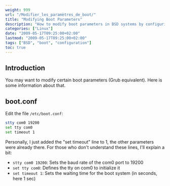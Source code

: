 ```yaml
---
weight: 999
url: "/Modifier_les_paramètres_de_boot/"
title: "Modifying Boot Parameters"
description: "How to modify boot parameters in BSD systems by configuring boot.conf."
categories: ["Linux"]
date: "2009-05-17T09:25:00+02:00"
lastmod: "2009-05-17T09:25:00+02:00"
tags: ["BSD", "boot", "configuration"]
toc: true
---
```


## Introduction

You may want to modify certain boot parameters (Grub equivalent). Here is some information about that.

## boot.conf

Edit the file `/etc/boot.conf`:

```bash
stty com0 19200
set tty com0
set timeout 1
```

Personally, I just added the "set timeout" line to 1, the other parameters were already there. For those who don't understand these lines, I'll explain a bit:

- `stty com0 19200`: Sets the baud rate of the com0 port to 19200
- `set tty com0`: Defines the tty on com0 to initialize it
- `set timeout 1`: Sets the waiting time for the boot system (in seconds, here 1 sec)
